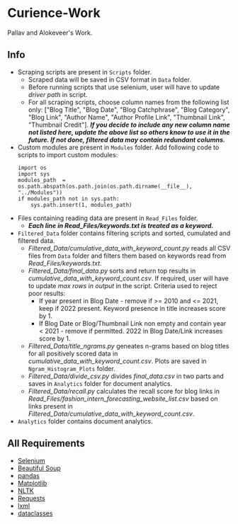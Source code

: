 # Curience-Work
Pallav and Alokeveer's Work.

## Info
- Scraping scripts are present in `Scripts` folder.
    - Scraped data will be saved in CSV format in `Data` folder.
    - Before running scripts that use selenium, user will have to update _driver path_ in script.
    - For all scraping scripts, choose column names from the following list only: ["Blog Title", "Blog Date", "Blog Catchphrase", "Blog Category", "Blog Link", "Author Name", "Author Profile Link", "Thumbnail Link", "Thumbnail Credit"]. ***If you decide to include any new column name not listed here, update the above list so others know to use it in the future. If not done, filtered data may contain redundant columns.***
- Custom modules are present in `Modules` folder. Add following code to scripts to import custom modules:
    ```
    import os
    import sys
    modules_path  = os.path.abspath(os.path.join(os.path.dirname(__file__), "../Modules"))
    if modules_path not in sys.path:
        sys.path.insert(1, modules_path)
    ```
- Files containing reading data are present in `Read_Files` folder.
    - ***Each line in Read_Files/keywords.txt is treated as a keyword.***
- `Filtered_Data` folder contains filtering scripts and sorted, cumulated and filtered data.
    - _Filtered_Data/cumulative_data_with_keyword_count.py_ reads all CSV files from `Data` folder and filters them based on keywords read from _Read_Files/keywords.txt_.
    - _Filtered_Data/final_data.py_ sorts and return top results in _cumulative_data_with_keyword_count.csv_. If required, user will have to update _max rows in output_ in the script. Criteria used to reject poor results:
        - If year present in Blog Date - remove if >= 2010 and <= 2021, keep if 2022 present. Keyword presence in title increases score by 1.
        - If Blog Date or Blog/Thumbnail Link non empty and contain year < 2021 - remove if permitted. 2022 in Blog Date/Link increases score by 1.
    - _Filtered_Data/title_ngrams.py_ geneates n-grams based on blog titles for all positively scored data in _cumulative_data_with_keyword_count.csv_. Plots are saved in `Ngram_Histogram_Plots` folder.
    - _Filtered_Data/divide_csv.py_ divides _final_data.csv_ in two parts and saves in `Analytics` folder for document analytics.
    - _Filtered_Data/recall.py_ calculates the recall score for blog links in _Read_Files/fashion_intern_forecasting_website_list.csv_ based on links present in _Filtered_Data/cumulative_data_with_keyword_count.csv_.
- `Analytics` folder contains document analytics.

## All Requirements
- [Selenium](https://pypi.org/project/selenium/)
- [Beautiful Soup](https://pypi.org/project/beautifulsoup4/)
- [pandas](https://pypi.org/project/pandas/)
- [Matplotlib](https://pypi.org/project/matplotlib/)
- [NLTK](https://pypi.org/project/nltk/)
- [Requests](https://pypi.org/project/requests/)
- [lxml](https://pypi.org/project/lxml/)
- [dataclasses](https://pypi.org/project/dataclasses/)
